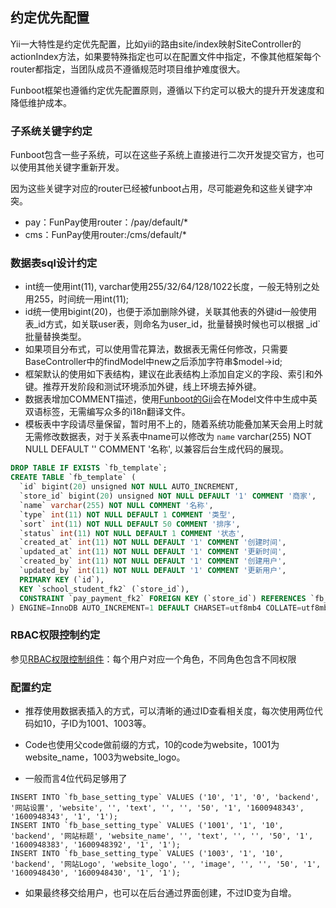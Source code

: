 约定优先配置
-----------

Yii一大特性是约定优先配置，比如yii的路由site/index映射SiteController的actionIndex方法，如果要特殊指定也可以在配置文件中指定，不像其他框架每个router都指定，当团队成员不遵循规范时项目维护难度很大。

Funboot框架也遵循约定优先配置原则，遵循以下约定可以极大的提升开发速度和降低维护成本。


### 子系统关键字约定

Funboot包含一些子系统，可以在这些子系统上直接进行二次开发提交官方，也可以使用其他关键字重新开发。

因为这些关键字对应的router已经被funboot占用，尽可能避免和这些关键字冲突。

- pay：FunPay使用router：/pay/default/*
- cms：FunPay使用router:/cms/default/*


### 数据表sql设计约定

- int统一使用int(11), varchar使用255/32/64/128/1022长度，一般无特别之处用255，时间统一用int(11);
- id统一使用bigint(20)，也便于添加删除外键，关联其他表的外键id一般使用 表_id方式，如关联user表，则命名为user_id，批量替换时候也可以根据 _id` 批量替换类型。
- 如果项目分布式，可以使用雪花算法，数据表无需任何修改，只需要BaseController中的findModel中new之后添加字符串$model->id;
- 框架默认的使用如下表结构，建议在此表结构上添加自定义的字段、索引和外键。推荐开发阶段和测试环境添加外键，线上环境去掉外键。
- 数据表增加COMMENT描述，使用[Funboot的Gii](gii.md)会在Model文件中生成中英双语标签，无需编写众多的i18n翻译文件。
- 模板表中字段请尽量保留，暂时用不上的，随着系统功能叠加某天会用上时就无需修改数据表，对于关系表中name可以修改为  `name` varchar(255) NOT NULL DEFAULT '' COMMENT '名称', 以兼容后台生成代码的展现。

```sql
DROP TABLE IF EXISTS `fb_template`;
CREATE TABLE `fb_template` (
  `id` bigint(20) unsigned NOT NULL AUTO_INCREMENT,
  `store_id` bigint(20) unsigned NOT NULL DEFAULT '1' COMMENT '商家',
  `name` varchar(255) NOT NULL COMMENT '名称',
  `type` int(11) NOT NULL DEFAULT 1 COMMENT '类型',
  `sort` int(11) NOT NULL DEFAULT 50 COMMENT '排序',
  `status` int(11) NOT NULL DEFAULT 1 COMMENT '状态',
  `created_at` int(11) NOT NULL DEFAULT '1' COMMENT '创建时间',
  `updated_at` int(11) NOT NULL DEFAULT '1' COMMENT '更新时间',
  `created_by` int(11) NOT NULL DEFAULT '1' COMMENT '创建用户',
  `updated_by` int(11) NOT NULL DEFAULT '1' COMMENT '更新用户',
  PRIMARY KEY (`id`),
  KEY `school_student_fk2` (`store_id`),
  CONSTRAINT `pay_payment_fk2` FOREIGN KEY (`store_id`) REFERENCES `fb_store` (`id`) ON DELETE NO ACTION ON UPDATE NO ACTION
) ENGINE=InnoDB AUTO_INCREMENT=1 DEFAULT CHARSET=utf8mb4 COLLATE=utf8mb4_unicode_ci COMMENT '模板';
```

### RBAC权限控制约定

参见[RBAC权限控制组件](dev-rbac.md)：每个用户对应一个角色，不同角色包含不同权限


### 配置约定

- 推荐使用数据表插入的方式，可以清晰的通过ID查看相关度，每次使用两位代码如10，子ID为1001、1003等。

- Code也使用父code做前缀的方式，10的code为website，1001为website_name，1003为website_logo。

- 一般而言4位代码足够用了


```
INSERT INTO `fb_base_setting_type` VALUES ('10', '1', '0', 'backend', '网站设置', 'website', '', 'text', '', '', '50', '1', '1600948343', '1600948343', '1', '1');
INSERT INTO `fb_base_setting_type` VALUES ('1001', '1', '10', 'backend', '网站标题', 'website_name', '', 'text', '', '', '50', '1', '1600948383', '1600948392', '1', '1');
INSERT INTO `fb_base_setting_type` VALUES ('1003', '1', '10', 'backend', '网站Logo', 'website_logo', '', 'image', '', '', '50', '1', '1600948430', '1600948430', '1', '1');

```


- 如果最终移交给用户，也可以在后台通过界面创建，不过ID变为自增。

